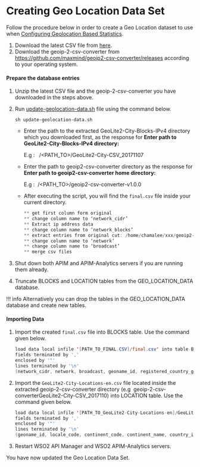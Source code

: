 # Creating Geo Location Data Set

Follow the procedure below in order to create a Geo Location dataset to use when [Configuring Geolocation Based Statistics](../configuring-geolocation-based-statistics/).

1.  Download the latest CSV file from [here](http://geolite.maxmind.com/download/geoip/database/GeoLite2-City-CSV.zip).
2.  Download the geoip-2-csv-converter from <https://github.com/maxmind/geoip2-csv-converter/releases> according to your operating system.

#### Prepare the database entries

1.  Unzip the latest CSV file and the geoip-2-csv-converter you have downloaded in the steps above.
2.  Run [update-geolocation-data.sh]({{base_path}}/assets/attachments/103335136/103335137.sh) file using the command below.

    ```shell
    sh update-geolocation-data.sh
    ```      

    -   Enter the path to the extracted GeoLite2-City-Blocks-IPv4 directory which you downloaded first, as the response for **Enter path to GeoLite2-City-Blocks-IPv4 directory:**

        E.g :   /&lt;PATH\_TO&gt;/GeoLite2-City-CSV_20171107

    -   Enter the path to geoip2-csv-converter directory as the response for **Enter path to geoip2-csv-converter home directory:**

        E.g :  /&lt;PATH\_TO&gt;/geoip2-csv-converter-v1.0.0

    -   After executing the script, you will find the `final.csv` file inside your current directory.

        ``` java
        ** get first column form original
        ** change column name to ‘network_cidr’
        ** Extract ip address data
        ** change column name to ‘network_blocks’
        ** extract entries from original cut: /home/chamalee/xxx/geoip2-csv-converter-v1.0.0/GeoLite2-City-Blocks-IPv4-converted.csv: No such file or directory
        ** change column name to ‘network’
        ** change column name to ‘broadcast’
        ** merge csv files
        ```

3.  Shut down both APIM and APIM-Analytics servers if you are running them already.
4.  Truncate BLOCKS and LOCATION tables from the GEO\_LOCATION\_DATA database.

!!! info
    Alternatively you can drop the tables in the GEO\_LOCATION\_DATA database and create new tables.


#### Importing Data

1.  Import the created `final.csv` file into BLOCKS table. Use the command given below.

    ``` java
    load data local infile '[PATH_TO_FINAL.CSV]/final.csv' into table BLOCKS
    fields terminated by ','
    enclosed by '"'
    lines terminated by '\n'
    (network_cidr, network, broadcast, geoname_id, registered_country_geoname_id, represented_country_geoname_id, is_anonymous_proxy, is_satellite_provider, postal_code, latitude, longitude, network_blocks);
    ```

2.  Import the `GeoLite2-City-Locations-en.csv` file located inside the extracted geoip-2-csv-converter directory (e.g  geoip-2-csv-converterGeoLite2-City-CSV\_2017110) into LOCATION table. Use the command given below.

    ``` java
    load data local infile '[PATH_TO_GeoLite2-City-Locations-en]/GeoLite2-City-Locations-en.csv' into table LOCATION
    fields terminated by ','
    enclosed by '"'
    lines terminated by '\n'
    (geoname_id, locale_code, continent_code, continent_name, country_iso_code, country_name, subdivision_1_iso_code, subdivision_1_name, subdivision_2_iso_code, subdivision_2_name, city_name, metro_code, time_zone);
    ```

3.  Restart WSO2 API Manager and WSO2 APIM-Analytics servers.

You have now updated the Geo Location Data Set.

